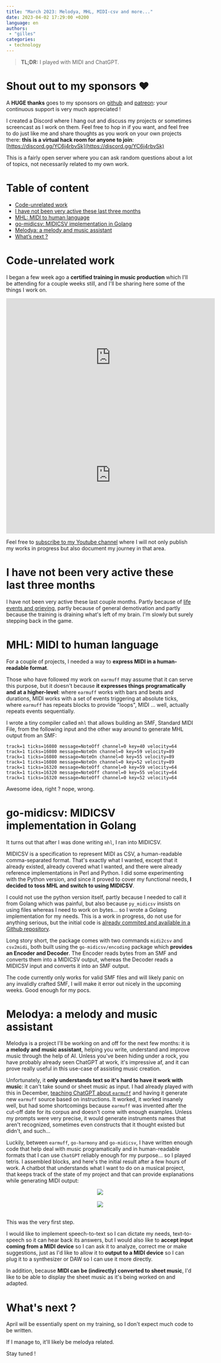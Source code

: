 ```yaml
---
title: "March 2023: Melodya, MHL, MIDI-csv and more..."
date: 2023-04-02 17:29:00 +0200
language: en
authors:
 - "gilles"
categories:
 - technology
---
```


> **TL;DR:**
> I played with MIDI and ChatGPT.

# Shout out to my sponsors &#x2764;&#xfe0f;

A **HUGE thanks** goes to my sponsors on [github](https://github.com/sponsors/poolpOrg)
and [patreon](https://www.patreon.com/gilles):
your continuous support is very much appreciated !

I created a Discord where I hang out and discuss my projects or sometimes screencast as I work on them.
Feel free to hop in if you want,
and feel free to do just like me and share thoughts as you work on your own projects there:
**this is a virtual hack room for anyone to join**: [https://discord.gg/YC6j4rbvSk](https://discord.gg/YC6j4rbvSk)

This is a fairly open server where you can ask random questions about a lot of topics,
not necessarily related to my own work.


# Table of content
- [Code-unrelated work](#code-unrelated-work)
- [I have not been very active these last three months](#i-have-not-been-very-active-these-last-three-months)
- [MHL: MIDI to human language](#mhl-midi-to-human-language)
- [go-midicsv: MIDICSV implementation in Golang](#go-midicsv-midicsv-implementation-in-golang)
- [Melodya: a melody and music assistant](#melodya-a-melody-and-music-assistant)
- [What’s next ?](#whats-next)


# Code-unrelated work
I began a few week ago a **certified training in music production** which I'll be attending for a couple weeks still,
and I'll be sharing here some of the things I work on.

<center>
<iframe width="560" height="315" src="https://www.youtube.com/embed/Ef8m4stneZ8" title="YouTube video player" frameborder="0" allow="accelerometer; autoplay; clipboard-write; encrypted-media; gyroscope; picture-in-picture; web-share" allowfullscreen></iframe></center>

<center>
<iframe width="560" height="315" src="https://www.youtube.com/embed/RrtTNPesJzU" title="YouTube video player" frameborder="0" allow="accelerometer; autoplay; clipboard-write; encrypted-media; gyroscope; picture-in-picture; web-share" allowfullscreen></iframe>
</center>

Feel free to [subscribe to my Youtube channel](https://www.youtube.com/channel/UCU-1Rn7gWhessHWwC3_EsEg)
where I will not only publish my works in progress but also document my journey in that area.


# I have not been very active these last three months
I have not been very active these last couple months.
Partly because of [life events and grieving](/posts/2023-03-01/i-love-you/),
partly because of general demotivation and partly because the training is draining what's left of my brain.
I'm slowly but surely stepping back in the game.


# MHL: MIDI to human language
For a couple of projects,
I needed a way to **express MIDI in a human-readable format**.

Those who have followed my work on `earmuff` may assume that it can serve this purpose,
but it doesn't because **it expresses things programatically and at a higher-level**:
where `earmuff` works with bars and beats and durations,
MIDI works with a set of events triggering at absolute ticks,
where `earmuff` has repeats blocks to provide "loops",
MIDI ... well, actually repeats events sequentially.

I wrote a tiny compiler called `mhl` that allows building an SMF,
Standard MIDI File,
from the following input and the other way around to generate MHL output from an SMF:
```
track=1 ticks=16080 message=NoteOff channel=0 key=40 velocity=64
track=1 ticks=16080 message=NoteOn channel=0 key=59 velocity=89
track=1 ticks=16080 message=NoteOn channel=0 key=55 velocity=89
track=1 ticks=16080 message=NoteOn channel=0 key=52 velocity=89
track=1 ticks=16320 message=NoteOff channel=0 key=59 velocity=64
track=1 ticks=16320 message=NoteOff channel=0 key=55 velocity=64
track=1 ticks=16320 message=NoteOff channel=0 key=52 velocity=64
```

Awesome idea, right ?
nope, wrong.


# go-midicsv: MIDICSV implementation in Golang
It turns out that after I was done writing `mhl`,
I ran into MIDICSV.

MIDICSV is a specification to represent MIDI as CSV,
a human-readable comma-separated format.
That's exactly what I wanted,
except that it already existed,
already covered what I wanted,
and there were already reference implementations in Perl and Python.
I did some experimenting with the Python version,
and since it proved to cover my functional needs,
**I decided to toss MHL and switch to using MIDICSV**.

I could not use the python version itself,
partly because I needed to call it from Golang which was painful,
but also because `py_midicsv` insists on using files whereas I need to work on bytes...
so I wrote a Golang implementation for my needs.
This is a work in progress,
do not use for anything serious,
but the initial code is [already commited and available in a Github repository](https://github.com/poolpOrg/go-midicsv).

Long story short,
the package comes with two commands `midi2csv` and `csv2midi`,
both built using the `go-midicsv/encoding` package which **provides an Encoder and Decoder**.
The Encoder reads bytes from an SMF and converts them into a MIDICSV output,
whereas the Decoder reads a MIDICSV input and converts it into an SMF output.

The code currently only works for valid SMF files and will likely panic on any invalidly crafted SMF,
I will make it error out nicely in the upcoming weeks.
Good enough for my pocs.


# Melodya: a melody and music assistant
Melodya is a project I'll be working on and off for the next few months:
it is **a melody and music assistant**,
helping you write, understand and improve music through the help of AI.
Unless you've been hiding under a rock,
you have probably already seen ChatGPT at work,
it's impressive af,
and it can prove really useful in this use-case of assisting music creation.

Unfortunately,
it **only understands text so it's hard to have it work with music**:
it can't take sound or sheet music as input.
I had already played with this in December,
[teaching ChatGPT about `earmuff`](/posts/2022-12-30/december-2022-some-more-earmuff-and-go-harmony/#chatgpt)
and having it generate new `earmuff` source based on instructions.
It worked,
it worked insanely well,
but had some shortcomings because `earmuff` was invented after the cut-off date for its corpus and doesn't come with enough examples.
Unless my prompts were very precise,
it would generate instruments names that aren't recognized,
sometimes even constructs that it thought existed but didn't,
and such...

Luckily,
between `earmuff`, `go-harmony` and `go-midicsv`,
I have written enough code that help deal with music programatically and in human-readable formats that I can use `ChatGPT` reliably enough for my purpose...
so I played tetris.
I assembled blocks,
and here's the initial result after a few hours of work.
A chatbot that understands what I want to do on a musical project,
that keeps track of the state of my project and that can provide explanations while generating MIDI output:

<center>
<img src="melodya.jpg" />
<br />
<br />
<img src="melodya2.jpg" />
<br />
<br />
</center>

This was the very first step.

I would like to implement speech-to-text so I can dictate my needs,
text-to-speech so it can hear back its answers,
but I would also like to **accept input coming from a MIDI device** so I can ask it to analyze, correct me or make suggestions,
just as I'd like to allow it to **output to a MIDI device** so I can plug it to a synthesizer or DAW so I can use it more directly.

In addition,
because **MIDI can be (indirectly) converted to sheet music**,
I'd like to be able to display the sheet music as it's being worked on and adapted.


# What's next ?
April will be essentially spent on my training,
so I don't expect much code to be written.

If I manage to,
it'll likely be melodya related.

Stay tuned !